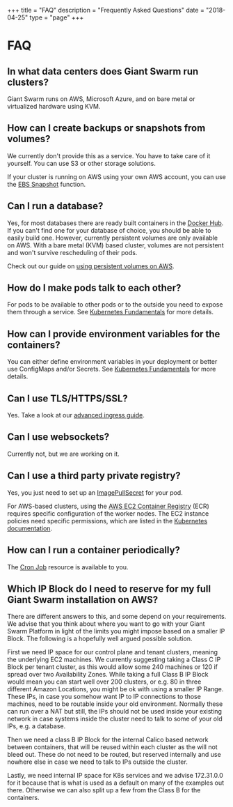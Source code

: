 +++
title = "FAQ"
description = "Frequently Asked Questions"
date = "2018-04-25"
type = "page"
+++

# FAQ

## In what data centers does Giant Swarm run clusters?

Giant Swarm runs on AWS, Microsoft Azure, and on bare metal or virtualized hardware using KVM.

## How can I create backups or snapshots from volumes?

We currently don't provide this as a service. You have to take care of it yourself. You can use S3 or other storage solutions.

If your cluster is running on AWS using your own AWS account, you can use the [EBS Snapshot](http://docs.aws.amazon.com/AWSEC2/latest/UserGuide/EBSSnapshots.html) function.

## Can I run a database?

Yes, for most databases there are ready built containers in the [Docker Hub](https://hub.docker.com/). If you can't find one for your database of choice, you should be able to easily build one. However, currently persistent volumes are only available on AWS. With a bare metal (KVM) based cluster, volumes are not persistent and won't survive rescheduling of their pods.

Check out our guide on [using persistent volumes on AWS](https://docs.giantswarm.io/guides/using-persistent-volumes-on-aws/).

## How do I make pods talk to each other?

For pods to be available to other pods or to the outside you need to expose them through a service. See [Kubernetes Fundamentals](/basics/kubernetes-fundamentals/) for more details.

## How can I provide environment variables for the containers?

You can either define environment variables in your deployment or better use ConfigMaps and/or Secrets. See [Kubernetes Fundamentals](/basics/kubernetes-fundamentals/) for more details.

## Can I use TLS/HTTPS/SSL?

Yes. Take a look at our [advanced ingress guide](https://docs.giantswarm.io/guides/advanced-ingress-configuration/#tls).

## Can I use websockets?

Currently not, but we are working on it.

## Can I use a third party private registry?

Yes, you just need to set up an [ImagePullSecret](http://kubernetes.io/docs/user-guide/images/#specifying-imagepullsecrets-on-a-pod) for your pod.

For AWS-based clusters, using the [AWS EC2 Container Registry](https://aws.amazon.com/ecr/) (ECR) requires specific configuration of the worker nodes. The EC2 instance policies need specific permissions, which are listed in the [Kubernetes documentation](https://kubernetes.io/docs/concepts/containers/images/#using-aws-ec2-container-registry).

## How can I run a container periodically?

The [Cron Job](https://kubernetes.io/docs/concepts/workloads/controllers/cron-jobs/) resource is available to you.

## Which IP Block do I need to reserve for my full Giant Swarm installation on AWS?

There are different answers to this, and some depend on your requirements. We advise that you think about where you want to go with your Giant Swarm Platform in light of the limits you might impose based on a smaller IP Block. The following is a hopefully well argued possible solution. 

First we need IP space for our control plane and tenant clusters, meaning the underlying EC2 machines. We currently suggesting taking a Class C IP Block per tenant cluster, as this would allow some 240 machines or 120 if spread over two Availability Zones. While taking a full Class B IP Block would mean you can start well over 200 clusters, or e.g. 80 in three different Amazon Locations, you might be ok with using a smaller IP Range. These IPs, in case you somehow want IP to IP connections to those machines, need to be routable inside your old environment. Normally these can run over a NAT but still, the IPs should not be used inside your existing network in case systems inside the cluster need to talk to some of your old IPs, e.g. a database.

Then we need a class B IP Block for the internal Calico based network between containers, that will be reused within each cluster as the will not bleed out. These do not need to be routed, but reserved internally and use nowhere else in case we need to talk to IPs outside the cluster.

Lastly, we need internal IP space for K8s services and we advise 172.31.0.0 for it because that is what is used as a default on many of the examples out there. Otherwise we can also split up a few from the Class B for the containers.
